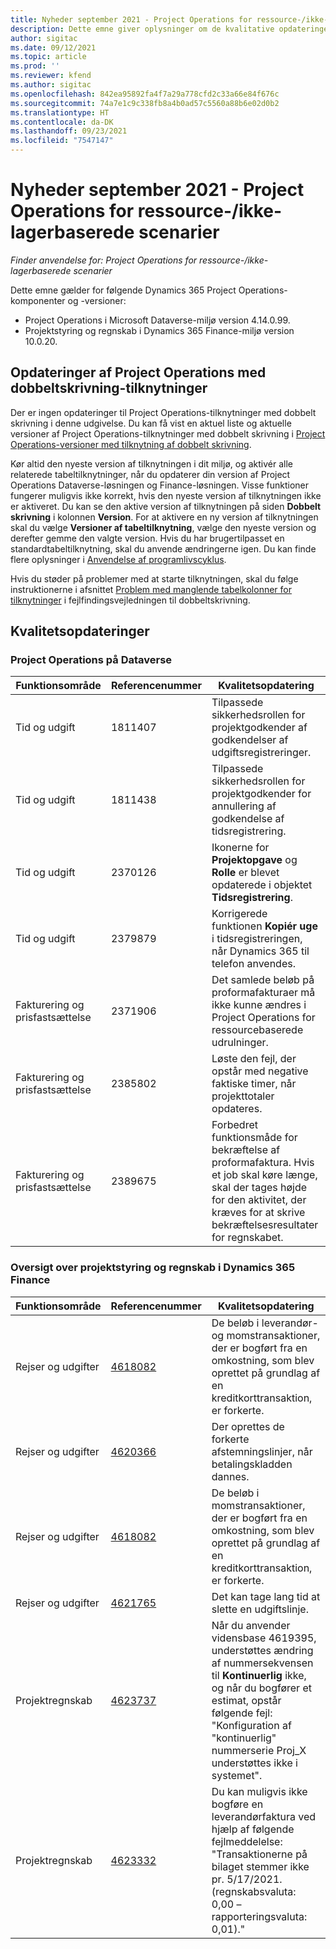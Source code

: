 ```yaml
---
title: Nyheder september 2021 - Project Operations for ressource-/ikke-lagerbaserede scenarier
description: Dette emne giver oplysninger om de kvalitative opdateringer, der er tilgængelige i september 2021-udgivelsen af Project Operations for ressource/ikke-lagerbaserede scenarier.
author: sigitac
ms.date: 09/12/2021
ms.topic: article
ms.prod: ''
ms.reviewer: kfend
ms.author: sigitac
ms.openlocfilehash: 842ea95892fa4f7a29a778cfd2c33a66e84f676c
ms.sourcegitcommit: 74a7e1c9c338fb8a4b0ad57c5560a88b6e02d0b2
ms.translationtype: HT
ms.contentlocale: da-DK
ms.lasthandoff: 09/23/2021
ms.locfileid: "7547147"
---
```

# <a name="whats-new-september-2021---project-operations-for-resourcenon-stocked-based-scenarios"></a>Nyheder september 2021 - Project Operations for ressource-/ikke-lagerbaserede scenarier

*Finder anvendelse for: Project Operations for ressource-/ikke-lagerbaserede scenarier*

Dette emne gælder for følgende Dynamics 365 Project Operations-komponenter og -versioner:

   - Project Operations i Microsoft Dataverse-miljø version 4.14.0.99.
   - Projektstyring og regnskab i Dynamics 365 Finance-miljø version 10.0.20.

## <a name="project-operations-dual-write-maps-updates"></a>Opdateringer af Project Operations med dobbeltskrivning-tilknytninger

Der er ingen opdateringer til Project Operations-tilknytninger med dobbelt skrivning i denne udgivelse. Du kan få vist en aktuel liste og aktuelle versioner af Project Operations-tilknytninger med dobbelt skrivning i [Project Operations-versioner med tilknytning af dobbelt skrivning](../environment/resource-dual-write-maps.md).

Kør altid den nyeste version af tilknytningen i dit miljø, og aktivér alle relaterede tabeltilknytninger, når du opdaterer din version af Project Operations Dataverse-løsningen og Finance-løsningen. Visse funktioner fungerer muligvis ikke korrekt, hvis den nyeste version af tilknytningen ikke er aktiveret. Du kan se den aktive version af tilknytningen på siden **Dobbelt skrivning** i kolonnen **Version**. For at aktivere en ny version af tilknytningen skal du vælge **Versioner af tabeltilknytning**, vælge den nyeste version og derefter gemme den valgte version. Hvis du har brugertilpasset en standardtabeltilknytning, skal du anvende ændringerne igen. Du kan finde flere oplysninger i [Anvendelse af programlivscyklus](/dynamics365/fin-ops-core/dev-itpro/data-entities/dual-write/app-lifecycle-management).

Hvis du støder på problemer med at starte tilknytningen, skal du følge instruktionerne i afsnittet [Problem med manglende tabelkolonner for tilknytninger](/dynamics365/fin-ops-core/dev-itpro/data-entities/dual-write/dual-write-troubleshooting-finops-upgrades#missing-table-columns-issue-on-maps) i fejlfindingsvejledningen til dobbeltskrivning.

## <a name="quality-updates"></a>Kvalitetsopdateringer

### <a name="project-operations-on-dataverse"></a>Project Operations på Dataverse

| **Funktionsområde** | **Referencenummer** | **Kvalitetsopdatering** |
| --- | --- | --- |
| Tid og udgift | 1811407 | Tilpassede sikkerhedsrollen for projektgodkender af godkendelser af udgiftsregistreringer. |
| Tid og udgift | 1811438 | Tilpassede sikkerhedsrollen for projektgodkender for annullering af godkendelse af tidsregistrering. |
| Tid og udgift | 2370126 | Ikonerne for **Projektopgave** og **Rolle** er blevet opdaterede i objektet **Tidsregistrering**. |
| Tid og udgift | 2379879 | Korrigerede funktionen **Kopiér uge** i tidsregistreringen, når Dynamics 365 til telefon anvendes. |
| Fakturering og prisfastsættelse | 2371906 | Det samlede beløb på proformafakturaer må ikke kunne ændres i Project Operations for ressourcebaserede udrulninger. |
| Fakturering og prisfastsættelse | 2385802 | Løste den fejl, der opstår med negative faktiske timer, når projekttotaler opdateres. |
| Fakturering og prisfastsættelse | 2389675 | Forbedret funktionsmåde for bekræftelse af proformafaktura. Hvis et job skal køre længe, skal der tages højde for den aktivitet, der kræves for at skrive bekræftelsesresultater for regnskabet. |

### <a name="project-management-and-accounting-in-dynamics-365-finance"></a>Oversigt over projektstyring og regnskab i Dynamics 365 Finance

| Funktionsområde | Referencenummer | Kvalitetsopdatering |
| --- | --- | --- |
| Rejser og udgifter | [4618082](https://fix.lcs.dynamics.com/Issue/Details?kb=4618082&amp;bugId=583101&amp;dbType=3&amp;qc=9c85ac8ca1e5e9cd07fac9e9aa2cb0914724e28b86ad3339dacf7741f554c605) | De beløb i leverandør- og momstransaktioner, der er bogført fra en omkostning, som blev oprettet på grundlag af en kreditkorttransaktion, er forkerte. |
| Rejser og udgifter | [4620366](https://fix.lcs.dynamics.com/Issue/Details?kb=4620366&amp;bugId=579485&amp;dbType=3&amp;qc=e864789bd95505ea624c537d585bf113c2de60b97c88439d44693dbd85aa8e92) | Der oprettes de forkerte afstemningslinjer, når betalingskladden dannes. |
| Rejser og udgifter | [4618082](https://fix.lcs.dynamics.com/Issue/Details?kb=4618082&amp;bugId=583101&amp;dbType=3&amp;qc=9c85ac8ca1e5e9cd07fac9e9aa2cb0914724e28b86ad3339dacf7741f554c605) | De beløb i momstransaktioner, der er bogført fra en omkostning, som blev oprettet på grundlag af en kreditkorttransaktion, er forkerte. |
| Rejser og udgifter | [4621765](https://fix.lcs.dynamics.com/Issue/Details?kb=4621765&amp;bugId=587306&amp;dbType=3&amp;qc=6fbfad0123d4e95eaf8d5a5a2f6c354577c991b7905c852ab02d1f94e728a876) | Det kan tage lang tid at slette en udgiftslinje. |
| Projektregnskab | [4623737](https://fix.lcs.dynamics.com/Issue/Details?kb=4623737&amp;bugId=598109&amp;dbType=3&amp;qc=4101fc5865201e21815299f2ff11ae46d5d5370510868df86c25ee09a8ca1a0c) | Når du anvender vidensbase 4619395, understøttes ændring af nummersekvensen til **Kontinuerlig** ikke, og når du bogfører et estimat, opstår følgende fejl: "Konfiguration af "kontinuerlig" nummerserie Proj_X understøttes ikke i systemet". |
| Projektregnskab | [4623332](https://fix.lcs.dynamics.com/Issue/Details?kb=4623332&amp;bugId=586034&amp;dbType=3&amp;qc=2f64bb1977c4a9c9dd2ce9de7e72230b86eca14b6295c5bbfb614ea97ad81caf) | Du kan muligvis ikke bogføre en leverandørfaktura ved hjælp af følgende fejlmeddelelse: "Transaktionerne på bilaget stemmer ikke pr. 5/17/2021. (regnskabsvaluta: 0,00 – rapporteringsvaluta: 0,01)." |
